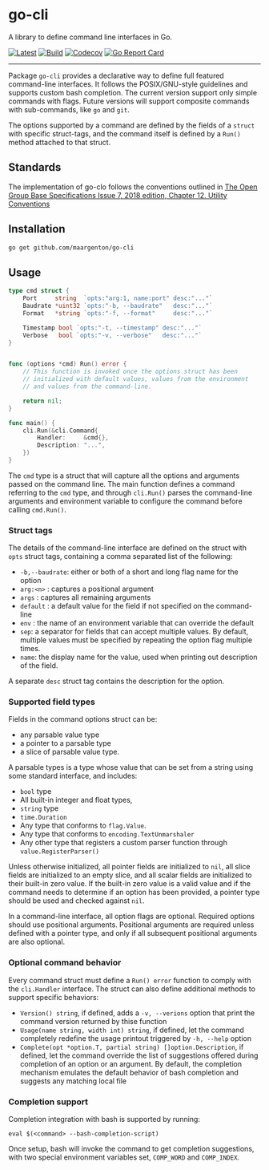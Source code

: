 # go-cli

A library to define command line interfaces in Go.

[![Latest](
  https://img.shields.io/github/v/tag/maargenton/go-cli?color=blue&label=latest&logo=go&logoColor=white&sort=semver)](
  https://pkg.go.dev/github.com/maargenton/go-cli)
[![Build](
  https://img.shields.io/github/workflow/status/maargenton/go-cli/build?label=build&logo=github&logoColor=aaaaaa)](
  https://github.com/maargenton/go-cli/actions?query=branch%3Amaster)
[![Codecov](
  https://img.shields.io/codecov/c/github/maargenton/go-cli?label=codecov&logo=codecov&logoColor=aaaaaa&token=fVZ3ZMAgfo)](
  https://codecov.io/gh/maargenton/go-cli)
[![Go Report Card](
  https://goreportcard.com/badge/github.com/maargenton/go-cli)](
  https://goreportcard.com/report/github.com/maargenton/go-cli)


---------------------------

Package `go-cli` provides a declarative way to define full featured command-line
interfaces. It follows the POSIX/GNU-style guidelines and supports custom bash
completion. The current version support only simple commands with flags. Future
versions will support composite commands with sub-commands, like `go` and `git`.

The options supported by a command are defined by the fields of a `struct` with
specific struct-tags, and the command itself is defined by a `Run()` method
attached to that struct.


## Standards

The implementation of go-clo follows the conventions outlined in [The Open Group
    Base Specifications Issue 7, 2018 edition, Chapter 12. Utility
    Conventions](https://pubs.opengroup.org/onlinepubs/9699919799/basedefs/V1_chap12.html)


## Installation

```bash
go get github.com/maargenton/go-cli
```

## Usage

```go
type cmd struct {
    Port     string  `opts:"arg:1, name:port" desc:"..."`
    Baudrate *uint32 `opts:"-b, --baudrate"   desc:"..."`
    Format   *string `opts:"-f, --format"     desc:"..."`

    Timestamp bool `opts:"-t, --timestamp" desc:"..."`
    Verbose   bool `opts:"-v, --verbose"   desc:"..."`
}


func (options *cmd) Run() error {
    // This function is invoked once the options struct has been
    // initialized with default values, values from the environment
    // and values from the command-line.

    return nil;
}

func main() {
    cli.Run(&cli.Command{
        Handler:     &cmd{},
        Description: "...",
    })
}
```

The `cmd` type is a struct that will capture all the options and arguments
passed on the command line. The main function defines a command referring to the
`cmd` type, and through `cli.Run()` parses the command-line arguments and
environment variable to configure the command before calling `cmd.Run()`.

### Struct tags

The details of the command-line interface are defined on the struct with `opts`
struct tags, containing a comma separated list of the following:
- `-b,--baudrate`: either or both of a short and long flag name for the option
- `arg:<n>` : captures a positional argument
- `args` : captures all remaining arguments
- `default` : a default value for the field if not specified on the command-line
- `env` : the name of an environment variable that can override the default
- `sep`: a separator for fields that can accept multiple values. By default,
  multiple values must be specified by repeating the option flag multiple times.
- `name`: the display name for the value, used when printing out description of
  the field.

A separate `desc` struct tag contains the description for the option.

### Supported field types

Fields in the command options struct can be:
- any parsable value type
- a pointer to a parsable type
- a slice of parsable value type.

A parsable types is a type whose value that can be set from a string using some
standard interface, and includes:
- `bool` type
- All built-in integer and float types,
- `string` type
- `time.Duration`
- Any type that conforms to `flag.Value`.
- Any type that conforms to `encoding.TextUnmarshaler`
- Any other type that registers a custom parser function through
  `value.RegisterParser()`

Unless otherwise initialized, all pointer fields are initialized to `nil`, all
slice fields are initialized to an empty slice, and all scalar fields are
initialized to their built-in zero value. If the built-in zero value is a valid
value and if the command needs to determine if an option has been provided, a
pointer type should be used and checked against `nil`.

In a command-line interface, all option flags are optional. Required options
should use positional arguments. Positional arguments are required unless
defined with a pointer type, and only if all subsequent positional arguments are
also optional.

### Optional command behavior

Every command struct must define a `Run() error` function to comply with the
`cli.Handler` interface. The struct can also define additional methods to
support specific behaviors:

- `Version() string`, if defined, adds a `-v, --verions` option that print the
  command version returned by thise function
- `Usage(name string, width int) string`, if defined, let the command completely
  redefine the usage printout triggered by `-h, --help` option
- `Complete(opt *option.T, partial string) []option.Description`, if defined,
  let the command override the list of suggestions offered during completion of
  an option or an argument. By default, the completion mechanism emulates the
  default behavior of bash completion and suggests any matching local file

### Completion support

Completion integration with bash is supported by running:
```
eval $(<command> --bash-completion-script)
```
Once setup, bash will invoke the command to get completion suggestions, with two
special environment variables set, `COMP_WORD` and `COMP_INDEX`.
